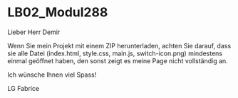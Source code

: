 # LB02_Modul288

Lieber Herr Demir

Wenn Sie mein Projekt mit einem ZIP herunterladen, achten Sie darauf, dass sie alle Datei (index.html, style.css, main.js, switch-icon.png) mindestens
einmal geöffnet haben, den sonst zeigt es meine Page nicht vollständig an.

Ich wünsche Ihnen viel Spass!

LG Fabrice
